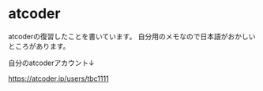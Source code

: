 # atcoder
atcoderの復習したことを書いています。
自分用のメモなので日本語がおかしいところがあります。

自分のatcoderアカウント↓

https://atcoder.jp/users/tbc1111
